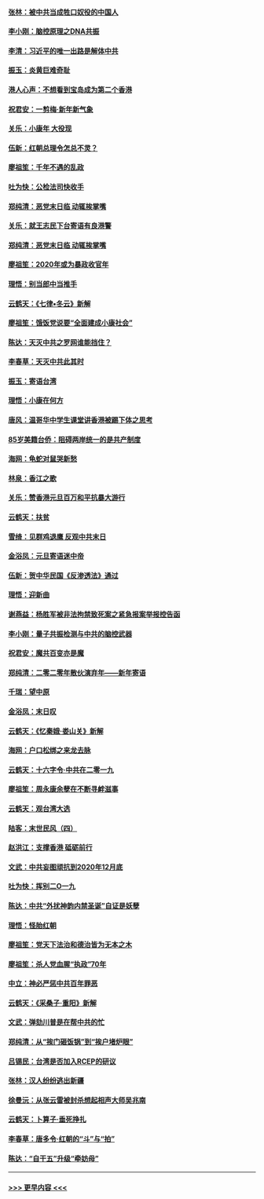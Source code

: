 #### [张林：被中共当成牲口奴役的中国人](../pages/nsc993/n11782397.md?t=01110322) 
#### [李小刚：脑控原理之DNA共振](../pages/nsc993/n11780962.md?t=01110322) 
#### [李清：习近平的唯一出路是解体中共](../pages/nsc993/n11780866.md?t=01110322) 
#### [振玉：炎黄巨难奇耻](../pages/nsc993/n11779632.md?t=01110322) 
#### [港人心声：不想看到宝岛成为第二个香港](../pages/nsc993/n11778817.md?t=01110322) 
#### [祝君安：一剪梅‧新年新气象](../pages/nsc993/n11776340.md?t=01110322) 
#### [关乐：小康年 大役现](../pages/nsc993/n11774213.md?t=01110322) 
#### [伍新：红朝总理令怎总不灵？](../pages/nsc993/n11770813.md?t=01110322) 
#### [廖祖笙：千年不遇的乱政](../pages/nsc993/n11770373.md?t=01110322) 
#### [吐为快：公检法司快收手](../pages/nsc993/n11770359.md?t=01110322) 
#### [郑纯清：恶党末日临 动辄挨掌嘴](../pages/nsc993/n11769912.md?t=01110322) 
#### [关乐：就王志民下台寄语有良港警](../pages/nsc993/n11769903.md?t=01110322) 
#### [郑纯清：恶党末日临 动辄挨掌嘴](../pages/nsc993/n11769356.md?t=01110322) 
#### [廖祖笙：2020年或为暴政收官年](../pages/nsc993/n11768216.md?t=01110322) 
#### [理悟：别当郎中当推手](../pages/nsc993/n11768243.md?t=01110322) 
#### [云鹤天：《七律▪冬云》新解](../pages/nsc993/n11768204.md?t=01110322) 
#### [廖祖笙：饿饭党说要“全面建成小康社会”](../pages/nsc993/n11767482.md?t=01110322) 
#### [陈达：天灭中共之罗网谁能挡住？](../pages/nsc993/n11767465.md?t=01110322) 
#### [李春草：天灭中共此其时](../pages/nsc993/n11767452.md?t=01110322) 
#### [振玉：寄语台湾](../pages/nsc993/n11767432.md?t=01110322) 
#### [理悟：小康在何方](../pages/nsc993/n11767394.md?t=01110322) 
#### [唐风：温哥华中学生课堂讲香港被踢下体之思考](../pages/nsc993/n11766848.md?t=01110322) 
#### [85岁美籍台侨：阻碍两岸统一的是共产制度](../pages/nsc993/n11765043.md?t=01110322) 
#### [海网：龟蛇对鼠哭新愁](../pages/nsc993/n11764895.md?t=01110322) 
#### [林泉：香江之歌](../pages/nsc993/n11764415.md?t=01110322) 
#### [关乐：赞香港元旦百万和平抗暴大游行](../pages/nsc993/n11764382.md?t=01110322) 
#### [云鹤天：扶贫](../pages/nsc993/n11764245.md?t=01110322) 
#### [雪绮：见群鸡退鹰  反观中共末日](../pages/nsc993/n11762112.md?t=01110322) 
#### [金浴凤：元旦寄语迷中帝](../pages/nsc993/n11761788.md?t=01110322) 
#### [伍新：贺中华民国《反渗透法》通过](../pages/nsc993/n11761994.md?t=01110322) 
#### [理悟：迎新曲](../pages/nsc993/n11761152.md?t=01110322) 
#### [谢燕益：杨胜军被非法拘禁致死案之紧急报案举报控告函](../pages/nsc993/n11756134.md?t=01110322) 
#### [李小刚：量子共振检测与中共的脑控武器](../pages/nsc993/n11754518.md?t=01110322) 
#### [祝君安：魔共百变亦是魔](../pages/nsc993/n11754469.md?t=01110322) 
#### [郑纯清：二零二零年散伙演弃年——新年寄语](../pages/nsc993/n11754195.md?t=01110322) 
#### [千瑞：望中原](../pages/nsc993/n11754159.md?t=01110322) 
#### [金浴凤：末日叹](../pages/nsc993/n11752359.md?t=01110322) 
#### [云鹤天：《忆秦娥‧娄山关》新解](../pages/nsc993/n11752348.md?t=01110322) 
#### [海网：户口松绑之来龙去脉](../pages/nsc993/n11752328.md?t=01110322) 
#### [云鹤天：十六字令‧中共在二零一九](../pages/nsc993/n11752305.md?t=01110322) 
#### [廖祖笙：周永康余孽在不断寻衅滋事](../pages/nsc993/n11751013.md?t=01110322) 
#### [云鹤天：观台湾大选](../pages/nsc993/n11751007.md?t=01110322) 
#### [陆客：末世民风（四）](../pages/nsc993/n11749203.md?t=01110322) 
#### [赵洪江：支撑香港 砥砺前行](../pages/nsc993/n11748482.md?t=01110322) 
#### [文武：中共妄图顽抗到2020年12月底](../pages/nsc993/n11748446.md?t=01110322) 
#### [吐为快：挥别二O一九](../pages/nsc993/n11748411.md?t=01110322) 
#### [陈达：中共“外扰神韵内禁圣诞”自证是妖孽](../pages/nsc993/n11748226.md?t=01110322) 
#### [理悟：怪胎红朝](../pages/nsc993/n11748206.md?t=01110322) 
#### [廖祖笙：党天下法治和德治皆为无本之木](../pages/nsc993/n11748135.md?t=01110322) 
#### [廖祖笙：杀人党血腥“执政”70年](../pages/nsc993/n11745144.md?t=01110322) 
#### [中立：神必严惩中共百年罪恶](../pages/nsc993/n11744970.md?t=01110322) 
#### [云鹤天：《采桑子‧重阳》新解](../pages/nsc993/n11744948.md?t=01110322) 
#### [文武：弹劾川普是在帮中共的忙](../pages/nsc993/n11744758.md?t=01110322) 
#### [郑纯清：从“挨门砸饭锅”到“挨户堵炉眼”](../pages/nsc993/n11744745.md?t=01110322) 
#### [吕锡民：台湾是否加入RCEP的研议](../pages/nsc993/n11744701.md?t=01110322) 
#### [张林：汉人纷纷逃出新疆](../pages/nsc993/n11743530.md?t=01110322) 
#### [徐曼沅：从张云雷被封杀想起相声大师吴兆南](../pages/nsc993/n11741816.md?t=01110322) 
#### [云鹤天：卜算子‧垂死挣扎](../pages/nsc993/n11739956.md?t=01110322) 
#### [李春草：唐多令‧红朝的“斗”与“拍”](../pages/nsc993/n11739830.md?t=01110322) 
#### [陈达：“自干五”升级“牵妨母”](../pages/nsc993/n11739724.md?t=01110322) 

----
#### [ >>> 更早内容 <<< ](../indexes/nsc993-earlier.md)

